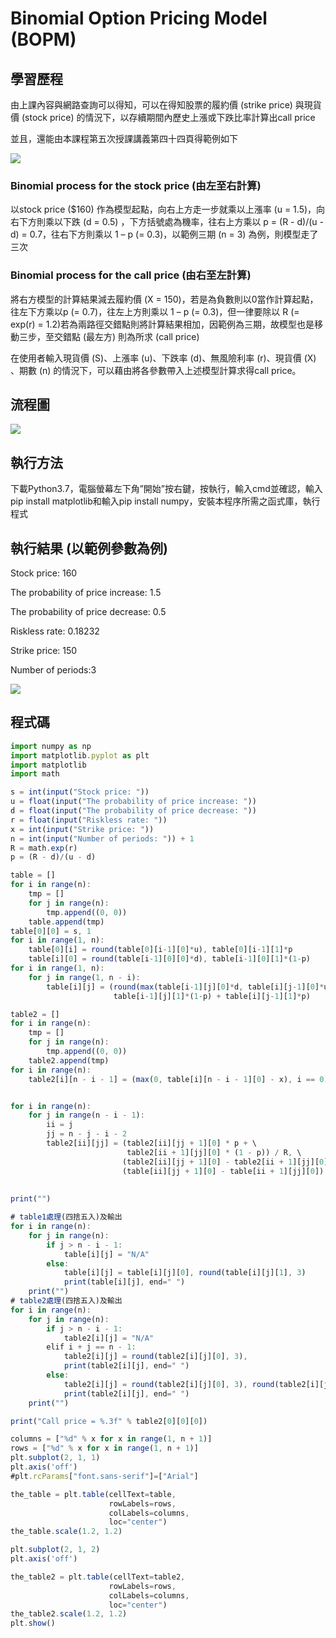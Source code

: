 # Binomial Option Pricing Model (BOPM)
## 學習歷程

由上課內容與網路查詢可以得知，可以在得知股票的履約價 (strike price) 與現貨價 (stock price) 的情況下，以存續期間內歷史上漲或下跌比率計算出call price

並且，還能由本課程第五次授課講義第四十四頁得範例如下

<img src="https://github.com/jenny56402/Financial_Engineering/blob/master/HW3/image/1.PNG"/>

### Binomial process for the stock price (由左至右計算)
以stock price ($160) 作為模型起點，向右上方走一步就乘以上漲率 (u = 1.5)，向右下方則乘以下跌 (d = 0.5) ，下方括號處為機率，往右上方乘以 p = (R - d)/(u - d) = 0.7，往右下方則乘以 1 – p (= 0.3)，以範例三期 (n = 3) 為例，則模型走了三次

### Binomial process for the call price (由右至左計算)
將右方模型的計算結果減去履約價 (X = 150)，若是為負數則以0當作計算起點，往左下方乘以p (= 0.7)，往左上方則乘以 1 – p (= 0.3)，但一律要除以 R (= exp(r) = 1.2)若為兩路徑交錯點則將計算結果相加，因範例為三期，故模型也是移動三步，至交錯點 (最左方) 則為所求 (call price)

在使用者輸入現貨價 (S)、上漲率 (u)、下跌率 (d)、無風險利率 (r)、現貨價 (X) 、期數 (n) 的情況下，可以藉由將各參數帶入上述模型計算求得call price。



## 流程圖

<img src="https://github.com/jenny56402/Financial_Engineering/blob/master/HW3/image/2.PNG"/>

## 執行方法

下載Python3.7，電腦螢幕左下角”開始”按右鍵，按執行，輸入cmd並確認，輸入pip install matplotlib和輸入pip install numpy，安裝本程序所需之函式庫，執行程式



## 執行結果 (以範例參數為例)

Stock price: 160

The probability of price increase: 1.5

The probability of price decrease: 0.5

Riskless rate: 0.18232

Strike price: 150

Number of periods:3

<img src="https://github.com/jenny56402/Financial_Engineering/blob/master/HW3/image/3.PNG"/>



## 程式碼

```typescript
import numpy as np
import matplotlib.pyplot as plt
import matplotlib
import math

s = int(input("Stock price: "))
u = float(input("The probability of price increase: "))
d = float(input("The probability of price decrease: "))
r = float(input("Riskless rate: "))
x = int(input("Strike price: "))
n = int(input("Number of periods: ")) + 1
R = math.exp(r)
p = (R - d)/(u - d)

table = []
for i in range(n):
    tmp = []
    for j in range(n):
        tmp.append((0, 0))
    table.append(tmp)
table[0][0] = s, 1
for i in range(1, n):
    table[0][i] = round(table[0][i-1][0]*u), table[0][i-1][1]*p
    table[i][0] = round(table[i-1][0][0]*d), table[i-1][0][1]*(1-p)
for i in range(1, n):
    for j in range(1, n - i):
        table[i][j] = (round(max(table[i-1][j][0]*d, table[i][j-1][0]*u)),
                       table[i-1][j][1]*(1-p) + table[i][j-1][1]*p)

table2 = []
for i in range(n):
    tmp = []
    for j in range(n):
        tmp.append((0, 0))
    table2.append(tmp)
for i in range(n):
    table2[i][n - i - 1] = (max(0, table[i][n - i - 1][0] - x), i == 0)


for i in range(n):
    for j in range(n - i - 1):
        ii = j
        jj = n - j - i - 2
        table2[ii][jj] = (table2[ii][jj + 1][0] * p + \
                          table2[ii + 1][jj][0] * (1 - p)) / R, \
                         (table2[ii][jj + 1][0] - table2[ii + 1][jj][0]) / \
                         (table[ii][jj + 1][0] - table[ii + 1][jj][0])
                         
                         
print("")

# table1處理(四捨五入)及輸出
for i in range(n):
    for j in range(n):
        if j > n - i - 1:
            table[i][j] = "N/A"
        else:
            table[i][j] = table[i][j][0], round(table[i][j][1], 3)
            print(table[i][j], end=" ")
    print("")
# table2處理(四捨五入)及輸出
for i in range(n):
    for j in range(n):
        if j > n - i - 1:
            table2[i][j] = "N/A"
        elif i + j == n - 1:
            table2[i][j] = round(table2[i][j][0], 3),
            print(table2[i][j], end=" ")
        else:
            table2[i][j] = round(table2[i][j][0], 3), round(table2[i][j][1], 5)
            print(table2[i][j], end=" ")
    print("")

print("Call price = %.3f" % table2[0][0][0])

columns = ["%d" % x for x in range(1, n + 1)]
rows = ["%d" % x for x in range(1, n + 1)]
plt.subplot(2, 1, 1)
plt.axis('off')    
#plt.rcParams["font.sans-serif"]=["Arial"]

the_table = plt.table(cellText=table,
                      rowLabels=rows,
                      colLabels=columns,
                      loc="center")
the_table.scale(1.2, 1.2)

plt.subplot(2, 1, 2)
plt.axis('off')    

the_table2 = plt.table(cellText=table2,
                      rowLabels=rows,
                      colLabels=columns,
                      loc="center")
the_table2.scale(1.2, 1.2)
plt.show()


```
